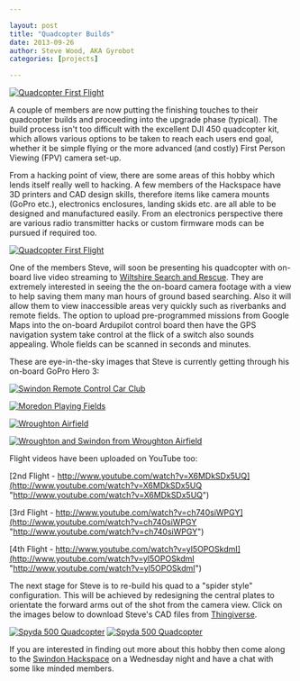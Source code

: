 ```yaml
---

layout: post
title: "Quadcopter Builds"
date: 2013-09-26
author: Steve Wood, AKA Gyrobot
categories: [projects]

---
```

[![Quadcopter First Flight](1-small.jpg)](1.jpg)


A couple of members are now putting the finishing touches to their quadcopter builds and proceeding into the upgrade phase (typical). The build process isn't too difficult with the excellent DJI 450 quadcopter kit, which allows various options to be taken to reach each users end goal, whether it be simple flying or the more advanced (and costly) First Person Viewing (FPV) camera set-up.

<!-- more -->

From a hacking point of view, there are some areas of this hobby which lends itself really well to hacking. A few members of the Hackspace have 3D printers and CAD design skills, therefore items like camera mounts (GoPro etc.), electronics enclosures, landing skids etc. are all able to be designed and manufactured easily. From an electronics perspective there are various radio transmitter hacks or custom firmware mods can be pursued if required too.

[![Quadcopter First Flight](2-small.jpg)](2.jpg)

One of the members Steve, will soon be presenting his quadcopter with on-board live video streaming to [Wiltshire Search and Rescue](http://wilsar.org.uk/ "http://wilsar.org.uk/"). They are extremely interested in seeing the the on-board camera footage with a view to help saving them many man hours of ground based searching. Also it will allow them to view inaccessible areas very quickly such as riverbanks and remote fields. The option to upload pre-programmed missions from Google Maps into the on-board Ardupilot control board then have the GPS navigation system take control at the flick of a switch also sounds appealing. Whole fields can be scanned in seconds and minutes.

These are eye-in-the-sky images that Steve is currently getting through his on-board GoPro Hero 3:

[![Swindon Remote Control Car Club](3-small.jpg)](3.jpg)

[![Moredon Playing Fields](4-small.jpg)](4.jpg)

[![Wroughton Airfield](5-small.jpg)](5.jpg)

[![Wroughton and Swindon from Wroughton Airfield](6-small.jpg)](6.jpg)

Flight videos have been uploaded on YouTube too:

[2nd Flight - http://www.youtube.com/watch?v=X6MDkSDx5UQ](http://www.youtube.com/watch?v=X6MDkSDx5UQ "http://www.youtube.com/watch?v=X6MDkSDx5UQ") 

[3rd Flight - http://www.youtube.com/watch?v=ch740siWPGY](http://www.youtube.com/watch?v=ch740siWPGY "http://www.youtube.com/watch?v=ch740siWPGY") 

[4th Flight - http://www.youtube.com/watch?v=yl5OPOSkdmI](http://www.youtube.com/watch?v=yl5OPOSkdmI "http://www.youtube.com/watch?v=yl5OPOSkdmI") 

The next stage for Steve is to re-build his quad to a "spider style" configuration. This will be achieved by redesigning the central plates to orientate the forward arms out of the shot from the camera view. Click on the images below to download Steve's CAD files from [Thingiverse](http://www.thingiverse.com/ "http://www.thingiverse.com/").

[![Spyda 500 Quadcopter](Render2.png)](http://www.thingiverse.com/thing:160607)
[![Spyda 500 Quadcopter](Render3.png)](http://www.thingiverse.com/thing:160607)
 
If you are interested in finding out more about this hobby then come along to the [Swindon Hackspace](http://snhack.github.io/join/ "http://snhack.github.io/join/") on a Wednesday night and have a chat with some like minded members.


